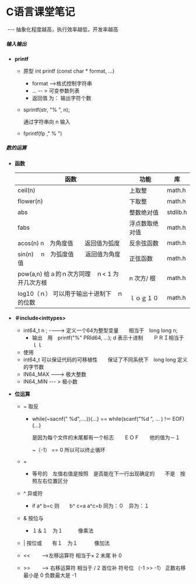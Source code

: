 # C语言课堂笔记   

​                                                  --- 抽象化程度越高，执行效率越低，开发率越高

##### 输入输出

+ **printf**

  + 原型  int  printf (const char * format,  ...)

    + format  -->格式控制字符串
    + ...   -- > 可变参数列表
    + 返回值 为： 输出字符个数

  + sprintf(str, "% ", n);

    通过字符串向 n 输入

  + fprintf(fp ," % ")

#####  数的运算

+ **函数**

  | 函数                                               | 功能           | 库       |
  | -------------------------------------------------- | -------------- | -------- |
  | ceil(n)                                            | 上取整         | math.h   |
  | flower(n)                                          | 下取整         | math.h   |
  | abs                                                | 整数绝对值     | stdlib.h |
  | fabs                                               | 浮点数取绝对值 | math.h   |
  | acos(n)   n　为角度值　　返回值为弧度              | 反余弦函数     | math.h   |
  | sin(n)  　n　为弧度值　　返回值为角度值            | 正弦函数       | math.h   |
  | pow(a,n)    给ａ的ｎ次方同理　ｎ< 1 为　开几次方根 | n 次方/ 根     | math.h   |
  | log10（ｎ）  可以用于输出十进制下　ｎ的位数        | ｌｏｇ１０     | math.h   |

+ **＃include<inttypes\>**

  + int64_t   n ;   ----\> 定义一个64为整型变量　　相当于　long long  n;   
    + 输出　用　printf("%" PRId64, ...); d 表示十进制　　ＰＲＩ相当于　ｌｌ
  + 使用　
  + int64_t  可以保证代码的可移植性　　保证了不同系统下　long long 定义的字节数
  + IN64_MAX  ---\> 极大整数
  + IN64_MIN ---  \> 极小数

+ **位运算**

  + ~  取反　　

    + while(~sacnf(" %d",....)){...}   ==  while(scanf("%d ", ...   ) !＝ EOF){...}

      是因为每个文件的末尾都有一个标志　　ＥＯＦ　　他的值为－１　

      ~（-1） == 0   所以可以终止循环

  + = 

    + 等号的　左值右值是按照　是否能在下一行出现确定的　　不是　按照左右位置区分

  + ^  异或符

    * if  a^ b=c   则　　b^ c=a     a^c=b  同为：０　异为：１  

  + & 按位与　　

    + １＆１　为１　　　像乘法　

  + \| 按位或　　有１　为１ 　　　像加法

  + <<　　 -->左移运算符 相当于× 2  末尾 补 0

  + \>> 　　--> 右移运算符  相当于 /  2  首位补   符号位   （-1   \>>   -1）  正数右移最小是 0  负数最大是 -1

 



